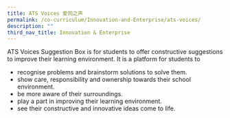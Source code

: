 ```yaml
---
title: ATS Voices 爱同之声
permalink: /co-curriculum/Innovation-and-Enterprise/ats-voices/
description: ""
third_nav_title: Innovation & Enterprise
---
```

ATS Voices Suggestion Box is for students to offer constructive suggestions to improve their learning environment. It is a platform for students to

* recognise problems and brainstorm solutions to solve them.
* show care, responsibility and ownership towards their school environment.
* be more aware of their surroundings.
* play a part in improving their learning environment.
* see their constructive and innovative ideas come to life.